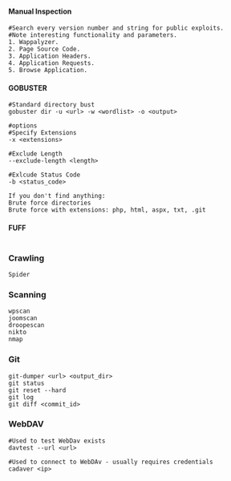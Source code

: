 #### Manual Inspection
```
#Search every version number and string for public exploits.
#Note interesting functionality and parameters.
1. Wappalyzer.
2. Page Source Code.
3. Application Headers.
4. Application Requests.
5. Browse Application.
```
#### GOBUSTER
```
#Standard directory bust
gobuster dir -u <url> -w <wordlist> -o <output>

#options
#Specify Extensions
-x <extensions>

#Exclude Length
--exclude-length <length>

#Exlcude Status Code
-b <status_code>

If you don't find anything:
Brute force directories
Brute force with extensions: php, html, aspx, txt, .git
```
#### FUFF
```

```
### Crawling
```
Spider
```
### Scanning
```
wpscan
joomscan
droopescan
nikto
nmap 
```

### Git
```
git-dumper <url> <output_dir>
git status
git reset --hard
git log
git diff <commit_id>
```

### WebDAV
```
#Used to test WebDav exists
davtest --url <url>

#Used to connect to WebDAv - usually requires credentials
cadaver <ip>
```